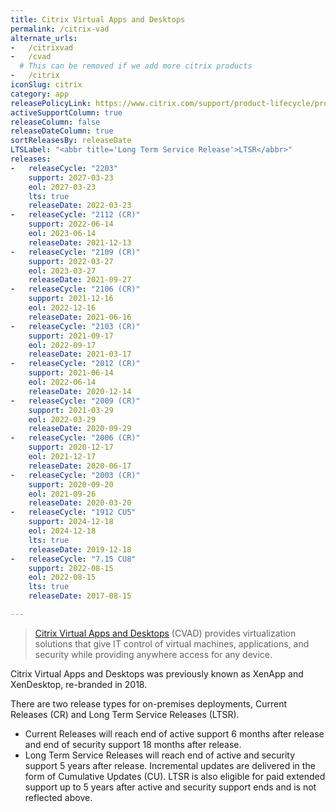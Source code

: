 ```yaml
---
title: Citrix Virtual Apps and Desktops
permalink: /citrix-vad
alternate_urls:
-   /citrixvad
-   /cvad
  # This can be removed if we add more citrix products
-   /citrix
iconSlug: citrix
category: app
releasePolicyLink: https://www.citrix.com/support/product-lifecycle/product-matrix
activeSupportColumn: true
releaseColumn: false
releaseDateColumn: true
sortReleasesBy: releaseDate
LTSLabel: "<abbr title='Long Term Service Release'>LTSR</abbr>"
releases:
-   releaseCycle: "2203"
    support: 2027-03-23
    eol: 2027-03-23
    lts: true
    releaseDate: 2022-03-23
-   releaseCycle: "2112 (CR)"
    support: 2022-06-14
    eol: 2023-06-14
    releaseDate: 2021-12-13
-   releaseCycle: "2109 (CR)"
    support: 2022-03-27
    eol: 2023-03-27
    releaseDate: 2021-09-27
-   releaseCycle: "2106 (CR)"
    support: 2021-12-16
    eol: 2022-12-16
    releaseDate: 2021-06-16
-   releaseCycle: "2103 (CR)"
    support: 2021-09-17
    eol: 2022-09-17
    releaseDate: 2021-03-17
-   releaseCycle: "2012 (CR)"
    support: 2021-06-14
    eol: 2022-06-14
    releaseDate: 2020-12-14
-   releaseCycle: "2009 (CR)"
    support: 2021-03-29
    eol: 2022-03-29
    releaseDate: 2020-09-29
-   releaseCycle: "2006 (CR)"
    support: 2020-12-17
    eol: 2021-12-17
    releaseDate: 2020-06-17
-   releaseCycle: "2003 (CR)"
    support: 2020-09-20
    eol: 2021-09-26
    releaseDate: 2020-03-20
-   releaseCycle: "1912 CU5"
    support: 2024-12-18
    eol: 2024-12-18
    lts: true
    releaseDate: 2019-12-18
-   releaseCycle: "7.15 CU8"
    support: 2022-08-15
    eol: 2022-08-15
    lts: true
    releaseDate: 2017-08-15

---
```


> [Citrix Virtual Apps and Desktops](https://www.citrix.com/products/citrix-virtual-apps-and-desktops/) (CVAD) provides virtualization solutions that give IT control of virtual machines, applications, and security while providing anywhere access for any device.

Citrix Virtual Apps and Desktops was previously known as XenApp and XenDesktop, re-branded in 2018.

There are two release types for on-premises deployments, Current Releases (CR) and Long Term Service Releases (LTSR).

* Current Releases will reach end of active support 6 months after release and end of security support 18 months after release.
* Long Term Service Releases will reach end of active and security support 5 years after release. Incremental updates are delivered in the form of Cumulative Updates (CU). LTSR is also eligible for paid extended support up to 5 years after active and security support ends and is not reflected above.
